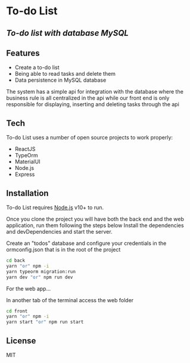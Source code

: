 # To-do List
## _To-do list with database MySQL_

## Features

- Create a to-do list
- Being able to read tasks and delete them
- Data persistence in MySQL database

The system has a simple api for integration with the database where the business rule is all centralized in the api while our front end is only responsible for displaying, inserting and deleting tasks through the api

## Tech

To-do List uses a number of open source projects to work properly:

- ReactJS
- TypeOrm
- MaterialUI
- Node.js
- Express 

## Installation

To-do List requires [Node.js](https://nodejs.org/) v10+ to run.

Once you clone the project you will have both the back end and the web application, run them following the steps below
Install the dependencies and devDependencies and start the server.

Create an "todos" database and configure your credentials in the ormconfig.json that is in the root of the project

```sh
cd back
yarn "or" npm -i
yarn typeorm migration:run
yarn dev "or" npm run dev
```

For the web app...

In another tab of the terminal access the web folder

```sh
cd front
yarn "or" npm -i
yarn start "or" npm run start
```


## License

MIT